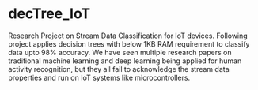 # decTree_IoT
Research Project on Stream Data Classification for IoT devices. Following project applies decision trees with below 1KB RAM requirement to classify data upto 98% accuracy.
We have seen multiple research papers on traditional machine learning and deep learning being applied for human activity recognition, but they all fail to acknowledge the stream data properties and run on IoT systems like microcontrollers. 

